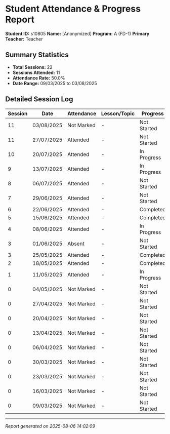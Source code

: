 # Student Attendance & Progress Report

**Student ID:** s10805
**Name:** [Anonymized]
**Program:** A (FD-1)
**Primary Teacher:** Teacher

## Summary Statistics
- **Total Sessions:** 22
- **Sessions Attended:** 11
- **Attendance Rate:** 50.0%
- **Date Range:** 09/03/2025 to 03/08/2025

## Detailed Session Log

| Session | Date | Attendance | Lesson/Topic | Progress |
|---------|------|------------|--------------|----------|
| 11 | 03/08/2025 | Not Marked | - | Not Started |
| 11 | 27/07/2025 | Attended | - | Not Started |
| 10 | 20/07/2025 | Attended | - | In Progress |
| 9 | 13/07/2025 | Attended | - | In Progress |
| 8 | 06/07/2025 | Attended | - | Not Started |
| 7 | 29/06/2025 | Attended | - | Not Started |
| 6 | 22/06/2025 | Attended | - | Completed |
| 5 | 15/06/2025 | Attended | - | Completed |
| 4 | 08/06/2025 | Attended | - | In Progress |
| 3 | 01/06/2025 | Absent | - | Not Started |
| 3 | 25/05/2025 | Attended | - | Completed |
| 2 | 18/05/2025 | Attended | - | Completed |
| 1 | 11/05/2025 | Attended | - | In Progress |
| 0 | 04/05/2025 | Not Marked | - | Not Started |
| 0 | 27/04/2025 | Not Marked | - | Not Started |
| 0 | 20/04/2025 | Not Marked | - | Not Started |
| 0 | 13/04/2025 | Not Marked | - | Not Started |
| 0 | 06/04/2025 | Not Marked | - | Not Started |
| 0 | 30/03/2025 | Not Marked | - | Not Started |
| 0 | 23/03/2025 | Not Marked | - | Not Started |
| 0 | 16/03/2025 | Not Marked | - | Not Started |
| 0 | 09/03/2025 | Not Marked | - | Not Started |

---
*Report generated on 2025-08-06 14:02:09*